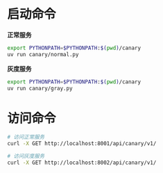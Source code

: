 
# 启动命令

**正常服务**
```bash
export PYTHONPATH=$PYTHONPATH:$(pwd)/canary
uv run canary/normal.py
```

**灰度服务**
```bash
export PYTHONPATH=$PYTHONPATH:$(pwd)/canary
uv run canary/gray.py
```

# 访问命令

```bash
# 访问正常服务
curl -X GET http://localhost:8001/api/canary/v1/

# 访问灰度服务
curl -X GET http://localhost:8002/api/canary/v1/
```